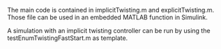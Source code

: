 The main code is contained in implicitTwisting.m and explicitTwisting.m. Those file can be used in an embedded MATLAB function in Simulink.

A simulation with an implicit twisting controller can be run by using the testEnumTwistingFastStart.m as template.

